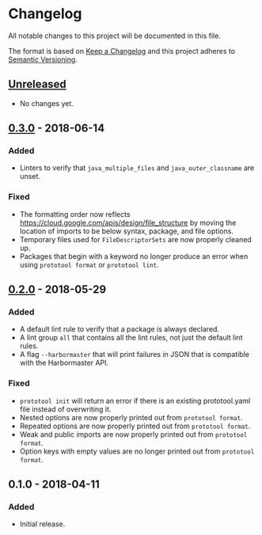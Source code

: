 # Changelog
All notable changes to this project will be documented in this file.

The format is based on [Keep a Changelog](http://keepachangelog.com/en/1.0.0/)
and this project adheres to [Semantic Versioning](http://semver.org/spec/v2.0.0.html).

## [Unreleased]
- No changes yet.


## [0.3.0] - 2018-06-14
### Added
- Linters to verify that `java_multiple_files` and `java_outer_classname` are
  unset.
### Fixed
- The formatting order now reflects
  https://cloud.google.com/apis/design/file_structure by moving the location
  of imports to be below syntax, package, and file options.
- Temporary files used for `FileDescriptorSets` are now properly cleaned up.
- Packages that begin with a keyword no longer produce an error when using
  `prototool format` or `prototool lint`.


## [0.2.0] - 2018-05-29
### Added
- A default lint rule to verify that a package is always declared.
- A lint group `all` that contains all the lint rules, not just the default
  lint rules.
- A flag `--harbormaster` that will print failures in JSON that is compatible
  with the Harbormaster API.

### Fixed
- `prototool init` will return an error if there is an existing prototool.yaml
  file instead of overwriting it.
- Nested options are now properly printed out from `prototool format`.
- Repeated options are now properly printed out from `prototool format`.
- Weak and public imports are now properly printed out from `prototool format`.
- Option keys with empty values are no longer printed out
  from `prototool format`.


## 0.1.0 - 2018-04-11
### Added
- Initial release.

[Unreleased]: https://github.com/uber/prototool/compare/v0.3.0...HEAD
[0.3.0]: https://github.com/uber/prototool/compare/v0.2.0...v0.3.0
[0.2.0]: https://github.com/uber/prototool/compare/v0.1.0...v0.2.0
